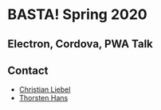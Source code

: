 # BASTA! Spring 2020

## Electron, Cordova, PWA Talk


## Contact

 - [Christian Liebel](christian.liebel@thinktecture.com)
 - [Thorsten Hans](thorsten.hans@thinktecture.com)